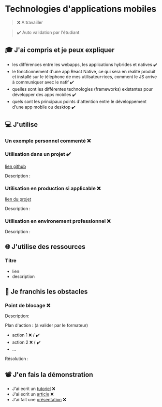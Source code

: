 # Technologies d'applications mobiles

> ❌ A travailler

> ✔️ Auto validation par l'étudiant

## 🎓 J'ai compris et je peux expliquer

- les différences entre les webapps, les applications hybrides et natives ✔️
- le fonctionnement d'une app React Native, ce qui sera en réalité produit et installé sur le téléphone de mes utilisateur·rices, comment le JS arrive à communiquer avec le natif ✔️
- quelles sont les différentes technologies (frameworks) existantes pour développer des apps mobiles ✔️
- quels sont les principaux points d'attention entre le développement d'une app mobile ou desktop ✔️

## 💻 J'utilise

### Un exemple personnel commenté ❌

### Utilisation dans un projet ✔️

[lien github](https://github.com/WildCodeSchool/2211-wns-neumann-green-gesture)

Description :

### Utilisation en production si applicable ❌

[lien du projet](...)

Description :

### Utilisation en environement professionnel ❌

Description :

## 🌐 J'utilise des ressources

### Titre

- lien
- description

## 🚧 Je franchis les obstacles

### Point de blocage ❌

Description:

Plan d'action : (à valider par le formateur)

- action 1 ❌ / ✔️
- action 2 ❌ / ✔️
- ...

Résolution :

## 📽️ J'en fais la démonstration

- J'ai ecrit un [tutoriel](...) ❌
- J'ai ecrit un [article](...) ❌
- J'ai fait une [présentation](...) ❌
